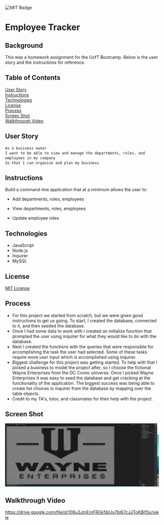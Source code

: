 ![MIT Badge](https://img.shields.io/badge/License-MIT-green)

# Employee Tracker

## Background

This was a homework assignment for the UofT Bootcamp.  Below is the user story and the instructions for reference.

## Table of Contents
[User Story](#user-story)\
[Instructions](#instructions)\
[Technologies](#technologies)\
[License](#license)\
[Process](#process)\
[Screen Shot](#screen-shot)\
[Walkthrough Video](#walkthrough-video)


## User Story

```
As a business owner
I want to be able to view and manage the departments, roles, and employees in my company
So that I can organize and plan my business
```

## Instructions

Build a command-line application that at a minimum allows the user to:

  * Add departments, roles, employees

  * View departments, roles, employees

  * Update employee roles

## Technologies

* JavaScript
* Node.js
* Inquirer
* MySQL

## License

[MIT License](https://choosealicense.com/licenses/mit/)

## Process

* For this project we started from scratch, but we were given good instructions to get us going.  To start, I created the database, connected to it, and then seeded the database.
* Once I had some data to work with I created an initialize function that prompted the user using inquirer for what they would like to do with the database.
* Next I created the functions with the queries that were responsible for accomplishing the task the user had selected.  Some of these tasks require more user input which is accomplished using inquirer.
* Biggest challenge for this project was getting started.  To help with that I picked a business to model the project after, so I choose the fictional Wayne Enterprises from the DC Comic universe.  Once I picked Wayne Enterprises it was easy to seed the database and get cracking at the functionality of the application.  The biggest success was being able to create list choices in inquirer from the database by mapping over the table objects.
* Credit to my TA's, tutor, and classmates for their help with the project.

## Screen Shot

![Screen Shot](./Assets/screen-shot.png)

## Walkthrough Video

https://drive.google.com/file/d/106u3JmEmFRGk5bUo7bl67cJJToKBifSx/view